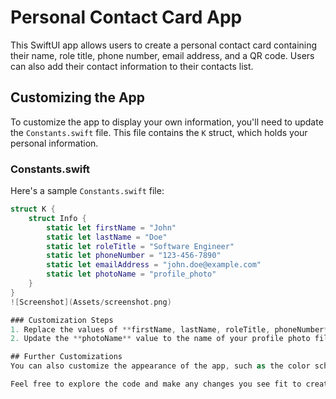 # Personal Contact Card App

This SwiftUI app allows users to create a personal contact card containing their name, role title, phone number, email address, and a QR code. Users can also add their contact information to their contacts list.

## Customizing the App

To customize the app to display your own information, you'll need to update the `Constants.swift` file. This file contains the `K` struct, which holds your personal information.

### Constants.swift

Here's a sample `Constants.swift` file:

```swift
struct K {
    struct Info {
        static let firstName = "John"
        static let lastName = "Doe"
        static let roleTitle = "Software Engineer"
        static let phoneNumber = "123-456-7890"
        static let emailAddress = "john.doe@example.com"
        static let photoName = "profile_photo"
    }
}
![Screenshot](Assets/screenshot.png)

### Customization Steps
1. Replace the values of **firstName, lastName, roleTitle, phoneNumber**, and **emailAddress** with your own information.
2. Update the **photoName** value to the name of your profile photo file. Make sure to add the photo file (in a supported format such as .jpg or .png) to the project's assets.

## Further Customizations
You can also customize the appearance of the app, such as the color scheme and button styles, by editing the corresponding views and styles in the **ContentView.swift** and **ContactViewModel.swift** files.

Feel free to explore the code and make any changes you see fit to create a unique and personal contact card app!

